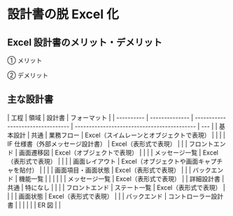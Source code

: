 # 設計書の脱 Excel 化

## Excel 設計書のメリット・デメリット

① メリット

② デメリット

## 主な設計書

| 工程       | 領域           | 設計書                            | フォーマット                                |
| ---------- | -------------- | --------------------------------- | ------------------------------------------- | --- |
| 基本設計   | 共通           | 業務フロー                        | Excel（スイムレーンとオブジェクトで表現）   |
|            |                | IF 仕様書（外部メッセージ設計書） | Excel（表形式で表現）                       |
|            | フロントエンド | 画面遷移図                        | Excel（オブジェクトで表現）                 |
|            |                | メッセージ一覧                    | Excel（表形式で表現）                       |
|            |                | 画面レイアウト                    | Excel（オブジェクトや画面キャプチャを貼付） |
|            |                | 画面項目・画面状態                | Excel（表形式で表現）                       |
|            | バックエンド   | 機能一覧                          |                                             |     |
|            |                | メッセージ一覧                    | Excel（表形式で表現）                       |
| 詳細設計書 | 共通           | 特になし                          |                                             |
|            | フロントエンド | ステート一覧                      | Excel（表形式で表現）                       |
|            |                | 画面状態                          | Excel（表形式で表現）                       |
|            | バックエンド   | コントローラー設計書              |                                             |     |
|            |                | ER 図                             |                                             |
